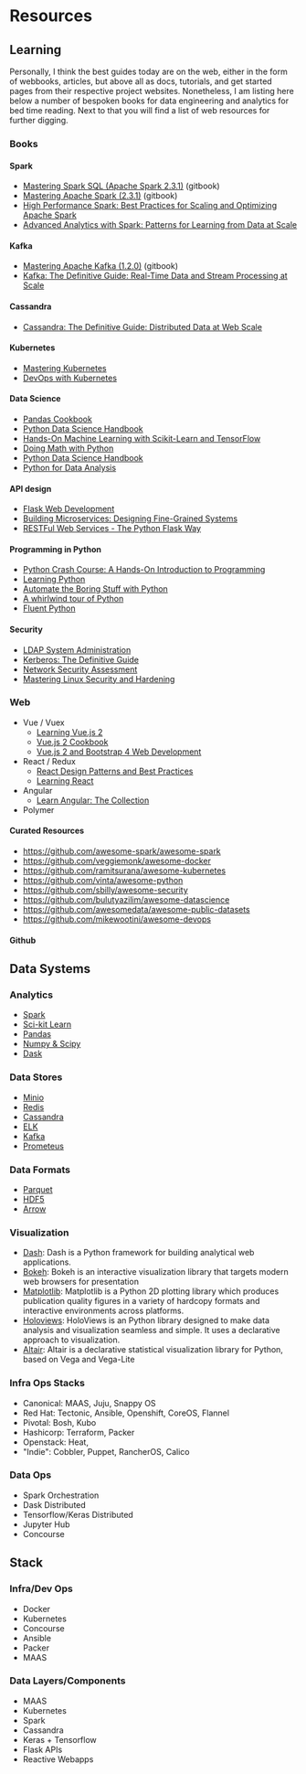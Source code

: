 # Resources

## Learning

Personally, I think the best guides today are on the web, either in the form of webbooks, articles, but above all as docs, tutorials, and get started pages from their respective project websites. Nonetheless, I am listing here below a number of bespoken books for data engineering and analytics for bed time reading. Next to that you will find a list of web resources for further digging.

### Books

#### Spark
 - [Mastering Spark SQL (Apache Spark 2.3.1)](https://jaceklaskowski.gitbooks.io/mastering-spark-sql/) (gitbook)
 - [Mastering Apache Spark (2.3.1)](https://jaceklaskowski.gitbooks.io/mastering-apache-spark/) (gitbook)
 - [High Performance Spark: Best Practices for Scaling and Optimizing Apache Spark](https://www.amazon.com/_/dp/1491943203)
 - [Advanced Analytics with Spark: Patterns for Learning from Data at Scale](https://www.amazon.com/_/dp/1491972955)

#### Kafka
 - [Mastering Apache Kafka (1.2.0)](https://jaceklaskowski.gitbooks.io/apache-kafka/content/) (gitbook)
 - [Kafka: The Definitive Guide: Real-Time Data and Stream Processing at Scale](https://www.amazon.com/_/dp/1491936169)

#### Cassandra
 - [Cassandra: The Definitive Guide: Distributed Data at Web Scale](https://www.amazon.com/_/dp/1491933666)

#### Kubernetes
 - [Mastering Kubernetes](https://www.amazon.com/_/dp/1788999789)
 - [DevOps with Kubernetes](https://www.amazon.com/dp/1788396642)

#### Data Science
 - [Pandas Cookbook](https://www.amazon.com/dp/1784393878)
 - [Python Data Science Handbook](https://www.amazon.com/_/dp/1491912057)
 - [Hands-On Machine Learning with Scikit-Learn and TensorFlow](https://www.amazon.com/_/dp/1491962291)
 - [Doing Math with Python](https://www.amazon.com/dp/1593276400)
 - [Python Data Science Handbook](https://jakevdp.github.io/PythonDataScienceHandbook/)
 - [Python for Data Analysis](https://www.amazon.com/_/dp/1491957662)

#### API design
 - [Flask Web Development](https://www.amazon.com/_/dp/1449372627)
 - [Building Microservices: Designing Fine-Grained Systems](https://www.amazon.com/_/dp/1491950358)
 - [RESTFul Web Services - The Python Flask Way](https://www.amazon.com/_/dp/B07CP57W95)

#### Programming in Python
 - [Python Crash Course: A Hands-On Introduction to Programming](https://www.amazon.com/_/dp/1593276036)
 - [Learning Python](https://www.amazon.com/_/dp/1449355730)
 - [Automate the Boring Stuff with Python](https://www.amazon.com/_/dp/1593275994)
 - [A whirlwind tour of Python](https://nbviewer.jupyter.org/github/jakevdp/WhirlwindTourOfPython/blob/master/Index.ipynb)
 - [Fluent Python](https://www.oreilly.com/library/view/fluent-python/9781491946237/)

#### Security
- [LDAP System Administration](https://www.amazon.com/_/dp/1565924916)
- [Kerberos: The Definitive Guide](https://www.amazon.com/_/dp/0596004036)
- [Network Security Assessment](https://www.amazon.com/_/dp/149191095X)
- [Mastering Linux Security and Hardening](https://www.amazon.com/_/dp/1788620305)

### Web
 - Vue / Vuex
   - [Learning Vue.js 2](https://www.amazon.com/dp/1786469944)
   - [Vue.js 2 Cookbook](https://www.amazon.com/dp/1786468093)
   - [Vue.js 2 and Bootstrap 4 Web Development](https://www.amazon.com/_/dp/B073QVFWS6)
 - React / Redux
   - [React Design Patterns and Best Practices](https://www.amazon.com/_/dp/1786464535)
   - [Learning React](https://www.amazon.com/_/dp/1491954620)
 - Angular
   - [Learn Angular: The Collection](https://www.amazon.com/_/dp/B07DTXNJRY)
 - Polymer

#### Curated Resources
 - https://github.com/awesome-spark/awesome-spark
 - https://github.com/veggiemonk/awesome-docker
 - https://github.com/ramitsurana/awesome-kubernetes
 - https://github.com/vinta/awesome-python
 - https://github.com/sbilly/awesome-security
 - https://github.com/bulutyazilim/awesome-datascience
 - https://github.com/awesomedata/awesome-public-datasets
 - https://github.com/mikewootini/awesome-devops

#### Github

## Data Systems
### Analytics
 - [Spark](https://spark.apache.org/docs/latest/)
 - [Sci-kit Learn](http://scikit-learn.org/stable/index.html)
 - [Pandas](https://pandas.pydata.org/pandas-docs/stable/index.html)
 - [Numpy & Scipy](https://docs.scipy.org/doc/)
 - [Dask](https://dask.pydata.org/en/latest/docs.html)

### Data Stores

 - [Minio](https://minio.io/)
 - [Redis](https://redis.io/)
 - [Cassandra](http://cassandra.apache.org/)
 - [ELK](https://www.elastic.co/guide/index.html)
 - [Kafka](http://kafka.apache.org/)
 - [Prometeus](https://prometheus.io/)

### Data Formats
 - [Parquet](https://parquet.apache.org/documentation/latest/)
 - [HDF5](https://portal.hdfgroup.org/display/HDF5/Introduction+to+HDF5)
 - [Arrow](https://arrow.apache.org/  )

### Visualization
 - [Dash](https://plot.ly/products/dash/):
 Dash is a Python framework for building analytical web applications.
 - [Bokeh](https://bokeh.pydata.org/en/latest/):
 Bokeh is an interactive visualization library that targets modern web browsers for presentation
 - [Matplotlib](https://matplotlib.org/):
 Matplotlib is a Python 2D plotting library which produces publication quality figures in a variety of hardcopy formats and interactive environments across platforms.
 - [Holoviews](http://holoviews.org/):
 HoloViews is an Python library designed to make data analysis and visualization seamless and simple. It uses a declarative approach to visualization.
 - [Altair](https://altair-viz.github.io/index.html):
 Altair is a declarative statistical visualization library for Python, based on Vega and Vega-Lite

### Infra Ops Stacks
  - Canonical: MAAS, Juju, Snappy OS
  - Red Hat: Tectonic, Ansible, Openshift, CoreOS, Flannel
  - Pivotal: Bosh, Kubo
  - Hashicorp: Terraform, Packer
  - Openstack: Heat,
  - "Indie": Cobbler, Puppet, RancherOS, Calico

### Data Ops
 - Spark Orchestration
 - Dask Distributed
 - Tensorflow/Keras Distributed
 - Jupyter Hub
 - Concourse

## Stack

### Infra/Dev Ops
 - Docker
 - Kubernetes
 - Concourse
 - Ansible
 - Packer
 - MAAS

### Data Layers/Components
  - MAAS
  - Kubernetes
  - Spark
  - Cassandra
  - Keras + Tensorflow
  - Flask APIs
  - Reactive Webapps
